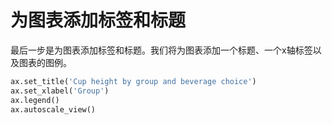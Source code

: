 # 为图表添加标签和标题

最后一步是为图表添加标签和标题。我们将为图表添加一个标题、一个x轴标签以及图表的图例。

```python
ax.set_title('Cup height by group and beverage choice')
ax.set_xlabel('Group')
ax.legend()
ax.autoscale_view()
```
